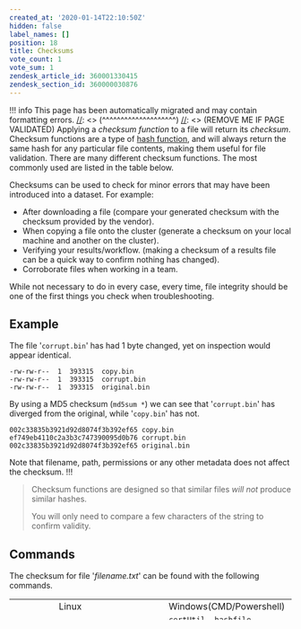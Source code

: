 ```yaml
---
created_at: '2020-01-14T22:10:50Z'
hidden: false
label_names: []
position: 18
title: Checksums
vote_count: 1
vote_sum: 1
zendesk_article_id: 360001330415
zendesk_section_id: 360000030876
---
```



[//]: <> (REMOVE ME IF PAGE VALIDATED)
[//]: <> (vvvvvvvvvvvvvvvvvvvv)
!!! info
    This page has been automatically migrated and may contain formatting errors.
[//]: <> (^^^^^^^^^^^^^^^^^^^^)
[//]: <> (REMOVE ME IF PAGE VALIDATED)
Applying a *checksum function* to a file will return its *checksum*.
Checksum functions are a type of [hash
function](https://en.wikipedia.org/wiki/Hash_function), and will always
return the same hash for any particular file contents, making them
useful for file validation. There are many different checksum functions.
The most commonly used are listed in the table below.

Checksums can be used to check for minor errors that may have been
introduced into a dataset. For example:

-   After downloading a file (compare your generated checksum with the
    checksum provided by the vendor).
-   When copying a file onto the cluster (generate a checksum on your
    local machine and another on the cluster).
-   Verifying your results/workflow. (making a checksum of a results
    file can be a quick way to confirm nothing has changed).
-   Corroborate files when working in a team.

While not necessary to do in every case, every time, file integrity
should be one of the first things you check when troubleshooting.

## Example

The file '`corrupt.bin`' has had 1 byte changed, yet on inspection would
appear identical. 

    -rw-rw-r--  1  393315  copy.bin
    -rw-rw-r--  1  393315  corrupt.bin
    -rw-rw-r--  1  393315  original.bin

By using a MD5 checksum (`md5sum *`) we can see that '`corrupt.bin`' has
diverged from the original, while '`copy.bin`' has not.

    002c33835b3921d92d8074f3b392ef65 copy.bin
    ef749eb4110c2a3b3c747390095d0b76 corrupt.bin
    002c33835b3921d92d8074f3b392ef65 original.bin

Note that filename, path, permissions or any other metadata does not
affect the checksum.
!!!
>
> Checksum functions are designed so that similar files *will not*
> produce similar hashes.
>
> You will only need to compare a few characters of the string to
> confirm validity.

## Commands

The checksum for file '*filename.txt*' can be found with the following
commands.

<table style="height: 37px;" width="805">
<tbody>
<tr class="odd">
<td style="width: 149px"> </td>
<td style="width: 150px">Linux</td>
<td style="width: 150px">Windows(CMD/Powershell)</td>
<td style="width: 150px">Mac</td>
</tr>
<tr class="even">
<td style="width: 149px">SH1</td>
<td
style="width: 150px"><code>sha1sum </code><em><code>filename.txt</code></em></td>
<td
style="width: 150px"><code>certUtil -hashfile </code><em><code>filename.txt</code></em></td>
<td
style="width: 150px"><code>shasum </code><em><code>filename.txt</code></em></td>
</tr>
<tr class="odd">
<td style="width: 149px">SHA256</td>
<td
style="width: 150px"><code>sha256sum </code><em><code>filename.txt</code></em></td>
<td
style="width: 150px"><code>certUtil -hashfile </code><em><code>filename.txt</code></em><code> sha256</code></td>
<td
style="width: 150px"><code>shasum -a 256 </code><em><code>filename.txt</code></em></td>
</tr>
<tr class="even">
<td style="width: 149px">MD5</td>
<td
style="width: 150px"><code>md5sum </code><em><code>filename.txt</code></em></td>
<td
style="width: 150px"><code>certUtil -hashfile </code><em><code>filename.txt</code></em><code> md5</code></td>
<td
style="width: 150px"><code>md5 </code><em><code>filename.txt</code></em></td>
</tr>
</tbody>
</table>

 

 
